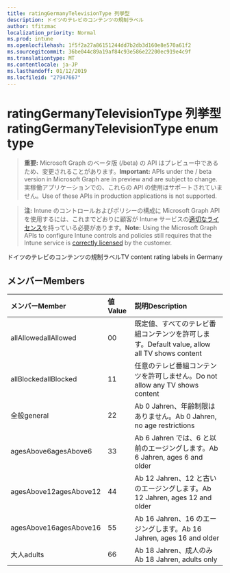 ```yaml
---
title: ratingGermanyTelevisionType 列挙型
description: ドイツのテレビのコンテンツの規制ラベル
author: tfitzmac
localization_priority: Normal
ms.prod: intune
ms.openlocfilehash: 1f5f2a27a86151244dd7b2db3d160e8e570a61f2
ms.sourcegitcommit: 36be044c89a19af84c93e586e22200ec919e4c9f
ms.translationtype: MT
ms.contentlocale: ja-JP
ms.lasthandoff: 01/12/2019
ms.locfileid: "27947667"
---
```

# <a name="ratinggermanytelevisiontype-enum-type"></a><span data-ttu-id="23f27-103">ratingGermanyTelevisionType 列挙型</span><span class="sxs-lookup"><span data-stu-id="23f27-103">ratingGermanyTelevisionType enum type</span></span>

> <span data-ttu-id="23f27-104">**重要:** Microsoft Graph のベータ版 (/beta) の API はプレビュー中であるため、変更されることがあります。</span><span class="sxs-lookup"><span data-stu-id="23f27-104">**Important:** APIs under the / beta version in Microsoft Graph are in preview and are subject to change.</span></span> <span data-ttu-id="23f27-105">実稼働アプリケーションでの、これらの API の使用はサポートされていません。</span><span class="sxs-lookup"><span data-stu-id="23f27-105">Use of these APIs in production applications is not supported.</span></span>

> <span data-ttu-id="23f27-106">**注:** Intune のコントロールおよびポリシーの構成に Microsoft Graph API を使用するには、これまでどおりに顧客が Intune サービスの[適切なライセンス](https://go.microsoft.com/fwlink/?linkid=839381)を持っている必要があります。</span><span class="sxs-lookup"><span data-stu-id="23f27-106">**Note:** Using the Microsoft Graph APIs to configure Intune controls and policies still requires that the Intune service is [correctly licensed](https://go.microsoft.com/fwlink/?linkid=839381) by the customer.</span></span>

<span data-ttu-id="23f27-107">ドイツのテレビのコンテンツの規制ラベル</span><span class="sxs-lookup"><span data-stu-id="23f27-107">TV content rating labels in Germany</span></span>
## <a name="members"></a><span data-ttu-id="23f27-108">メンバー</span><span class="sxs-lookup"><span data-stu-id="23f27-108">Members</span></span>
|<span data-ttu-id="23f27-109">メンバー</span><span class="sxs-lookup"><span data-stu-id="23f27-109">Member</span></span>|<span data-ttu-id="23f27-110">値</span><span class="sxs-lookup"><span data-stu-id="23f27-110">Value</span></span>|<span data-ttu-id="23f27-111">説明</span><span class="sxs-lookup"><span data-stu-id="23f27-111">Description</span></span>|
|:---|:---|:---|
|<span data-ttu-id="23f27-112">allAllowed</span><span class="sxs-lookup"><span data-stu-id="23f27-112">allAllowed</span></span>|<span data-ttu-id="23f27-113">0</span><span class="sxs-lookup"><span data-stu-id="23f27-113">0</span></span>|<span data-ttu-id="23f27-114">既定値、すべてのテレビ番組コンテンツを許可します。</span><span class="sxs-lookup"><span data-stu-id="23f27-114">Default value, allow all TV shows content</span></span>|
|<span data-ttu-id="23f27-115">allBlocked</span><span class="sxs-lookup"><span data-stu-id="23f27-115">allBlocked</span></span>|<span data-ttu-id="23f27-116">1</span><span class="sxs-lookup"><span data-stu-id="23f27-116">1</span></span>|<span data-ttu-id="23f27-117">任意のテレビ番組コンテンツを許可しません。</span><span class="sxs-lookup"><span data-stu-id="23f27-117">Do not allow any TV shows content</span></span>|
|<span data-ttu-id="23f27-118">全般</span><span class="sxs-lookup"><span data-stu-id="23f27-118">general</span></span>|<span data-ttu-id="23f27-119">2</span><span class="sxs-lookup"><span data-stu-id="23f27-119">2</span></span>|<span data-ttu-id="23f27-120">Ab 0 Jahren、年齢制限はありません。</span><span class="sxs-lookup"><span data-stu-id="23f27-120">Ab 0 Jahren, no age restrictions</span></span>|
|<span data-ttu-id="23f27-121">agesAbove6</span><span class="sxs-lookup"><span data-stu-id="23f27-121">agesAbove6</span></span>|<span data-ttu-id="23f27-122">3</span><span class="sxs-lookup"><span data-stu-id="23f27-122">3</span></span>|<span data-ttu-id="23f27-123">Ab 6 Jahren では、6 と以前のエージングします。</span><span class="sxs-lookup"><span data-stu-id="23f27-123">Ab 6 Jahren, ages 6 and older</span></span>|
|<span data-ttu-id="23f27-124">agesAbove12</span><span class="sxs-lookup"><span data-stu-id="23f27-124">agesAbove12</span></span>|<span data-ttu-id="23f27-125">4</span><span class="sxs-lookup"><span data-stu-id="23f27-125">4</span></span>|<span data-ttu-id="23f27-126">Ab 12 Jahren、12 と古いのエージングします。</span><span class="sxs-lookup"><span data-stu-id="23f27-126">Ab 12 Jahren, ages 12 and older</span></span>|
|<span data-ttu-id="23f27-127">agesAbove16</span><span class="sxs-lookup"><span data-stu-id="23f27-127">agesAbove16</span></span>|<span data-ttu-id="23f27-128">5</span><span class="sxs-lookup"><span data-stu-id="23f27-128">5</span></span>|<span data-ttu-id="23f27-129">Ab 16 Jahren、16 のエージングします。</span><span class="sxs-lookup"><span data-stu-id="23f27-129">Ab 16 Jahren, ages 16 and older</span></span>|
|<span data-ttu-id="23f27-130">大人</span><span class="sxs-lookup"><span data-stu-id="23f27-130">adults</span></span>|<span data-ttu-id="23f27-131">6</span><span class="sxs-lookup"><span data-stu-id="23f27-131">6</span></span>|<span data-ttu-id="23f27-132">Ab 18 Jahren、成人のみ</span><span class="sxs-lookup"><span data-stu-id="23f27-132">Ab 18 Jahren, adults only</span></span>|





